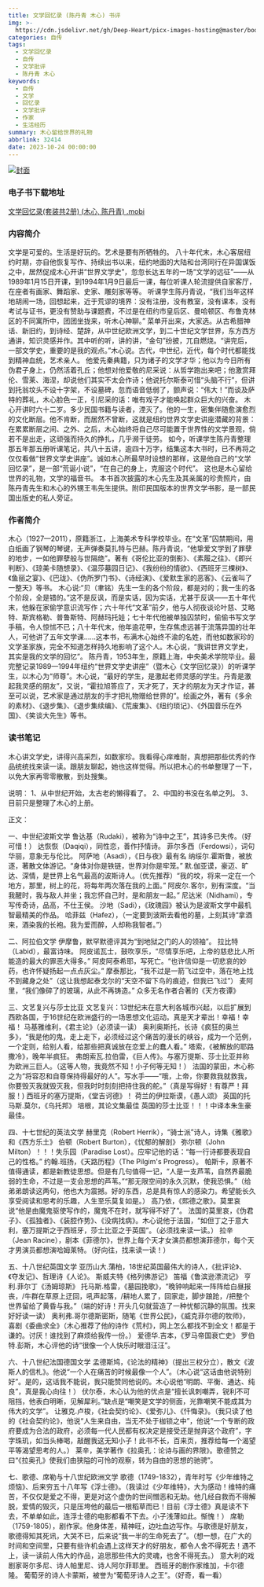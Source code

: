```yaml
---
title: 文学回忆录 (陈丹青 木心) 书评
img: >-
  https://cdn.jsdelivr.net/gh/Deep-Heart/picx-images-hosting@master/boomments/文学回忆录(套装共2册).27cr3pvsh4bo.webp
categories: 自传
tags:
  - 文学回忆录
  - 自传
  - 文学批评
  - 陈丹青 木心
keywords:
  - 自传
  - 文学
  - 回忆录
  - 文学批评
  - 作家
  - 生活经历
summary: 木心留给世界的礼物
abbrlink: 32414
date: 2023-10-24 00:00:00
---
```


[![封面](https://cdn.jsdelivr.net/gh/Deep-Heart/picx-images-hosting@master/boomments/文学回忆录(套装共2册).27cr3pvsh4bo.webp)]()
### 电子书下载地址
[文学回忆录(套装共2册) (木心, 陈丹青) .mobi](https://url57.ctfile.com/f/23765157-960584763-8d8a85?p=9554)

### 内容简介
文学是可爱的。生活是好玩的。艺术是要有所牺牲的。    八十年代末，木心客居纽约时期，亦自他恢复写作、持续出书以来，纽约地面的大陆和台湾同行在异国谋饭之中，居然促成木心开讲“世界文学史”，忽忽长达五年的一场“文学的远征”——从1989年1月15日开课，到1994年1月9日最后一课，每位听课人轮流提供自家客厅，在座者有画家、舞蹈家、史家、雕刻家等等。    听课学生陈丹青说，“我们当年这样地胡闹一场，回想起来，近于荒谬的境界：没有注册，没有教室，没有课本，没有考试与证书，更没有赞助与课题费，不过是在纽约市皇后区、曼哈顿区、布鲁克林区的不同寓所中，团团坐拢来，听木心神聊。”    菜单开出来，大家选。从古希腊神话、新旧约，到诗经、楚辞，从中世纪欧洲文学，到二十世纪文学世界，东方西方通讲，知识灵感并作。其中听的听，讲的讲，“金句”纷披，兀自燃烧。“讲完后，一部文学史，重要的是我的观点。”木心说。古代，中世纪，近代，每个时代都能找到精神血统，艺术亲人。    他爱先秦典籍，只为诸子的文学才华；他以为今日所有伪君子身上，仍然活着孔丘；他想对他爱敬的尼采说：从哲学跑出来吧；他激赏拜伦、雪莱、海涅，却说他们其实不太会作诗；他说托尔斯泰可惜“头脑不行”，但讲到托翁坟头不设十字架，不设墓碑，忽而语音低弱了，颤声说：“伟大！”而谈及萨特的葬礼，木心脸色一正，引尼采的话：唯有戏子才能唤起群众巨大的兴奋。    木心开讲时六十二岁。多少民国书籍与读者，湮灭了。他的一生，密集伴随愈演愈烈的文化断层。他不肯断，而居然不曾断，这就是纽约世界文学史讲座潜藏的背景：在累累断层之间、之外、之后，木心始终将自己尽可能置于世界性的文学景观，倘若不是出走，这顽强而持久的挣扎，几乎濒于徒劳。    如今，听课学生陈丹青整理那五年那五册听课笔记，共八十五讲，逾四十万字，结集这本大书时，已不再将之仅仅看做“世界文学史讲座”。诚如木心所最早时设想的那样，这是他自己的“文学回忆录”，是一部“荒诞小说”，“在自己的身上，克服这个时代”。    这也是木心留给世界的礼物，文学的福音书。    本书首次披露的木心先生及其亲属的珍贵照片，由陈丹青先生和木心的外甥王韦先生提供。附印民国版本的世界文学书影，是一部民国出版史的私人旁证。

### 作者简介
木心（1927—2011），原籍浙江，上海美术专科学校毕业。在“文革”囚禁期间，用白纸画了钢琴的琴键，无声弹奏莫扎特与巴赫。陈丹青说，“他挚爱文学到了罪孽的地步，一如他罪孽般与世隔绝”。著有《哥伦比亚的倒影》、《素履之往》、《即兴判断》、《琼美卡随想录》、《温莎墓园日记》、《我纷纷的情欲》、《西班牙三棵树》、《鱼丽之宴》、《巴珑》、《伪所罗门书》、《诗经演》、《爱默生家的恶客》、《云雀叫了一整天》等书。    木心说:“贝（聿铭）先生一生的各个阶段，都是对的；我一生的各个阶段，全是错的。”这不是反讽，而是实话，因为实话，尤甚于反讽——五十年代末，他躲在家偷学意识流写作；六十年代“文革”前夕，他与人彻夜谈论叶慈、艾略特、斯宾格勒、普鲁斯特、阿赫玛托娃；七十年代他被单独囚禁时，偷偷书写文学手稿，令人惊怵不已；八十年代末，他年逾花甲，生存焦虑远甚于流落异国的壮年人，可他讲了五年文学课……这本书，布满木心始终不渝的名姓，而他如数家珍的文学圣家族，完全不知道怎样持久地影响了这个人。木心说，“我讲世界文学史，其实是我的文学的回忆”。    陈丹青，1953年生，原籍上海，中央美术学院毕业。最完整记录1989—1994年纽约“世界文学史讲座”（暨木心《文学回忆录》）的听课学生，以木心为“师尊”。木心说，“最好的学生，是激起老师灵感的学生。丹青是激起我灵感的朋友”，又说，“霍拉旭答应了，天才死了，天才的朋友为天才作证，甚至可以说，艺术家是通过朋友的手才把礼物赠给世界的”。绘画之外，著有《多余的素材》、《退步集》、《退步集续编》、《荒废集》、《纽约琐记》、《外国音乐在外国》、《笑谈大先生》等书。

### 读书笔记
木心讲文学史，讲得兴高采烈，如数家珍。我看得心痒难耐，真想把那些优秀的作品统统找来读一读。跟朋友聊起，她也这样觉得。所以把木心的书单整理了一下，以免大家再零零散散，到处搜集。

说明：
1、从中世纪开始，太古老的懒得看了。
2、中国的书没在名单之列。
3、目前只是整理了木心的上册。


正文：

一、中世纪波斯文学
   鲁达基（Rudaki），被称为“诗中之王”，其诗多已失传。（好可惜！）
   达恢恢（Daqiqi），同性恋，善作抒情诗。
   菲尔多西（Ferdowsi），词句华丽，意象无与伦比。
   阿萨地（Asadi），《日与夜》最有名
   纳绥尔.霍斯鲁，被放逐，著散文体游记。“身体对你是铁链，世界对你是牢笼。”
   默.伽亚谟，豪迈、旷达、深情，是世界上名气最高的波斯诗人。（优先推荐）“我的坟，将来一定在一个地方，那里，树上的花，将每年两次落在我的上面。”
   阿皮尔.客尔，别有深度。“当我醒时，我与敌人并坐；我忘怀自己时，是和朋友一起。”
   尼达米（Nidhami），专写传奇诗，品高，不仕王侯。
   沙地（Sadi），《玫瑰园》被认为是波斯文学中最机智最精美的作品。
   哈菲兹（Hafez），（一定要到波斯去看他的墓，上刻其诗“拿酒来，酒染我的长袍。我为爱而醉，人却称我智者。”）

二、阿拉伯文学
   伊摩鲁，默罕默德评其为“到地狱之门的人的领袖”。
   拉比特（Labid），最富诗味。
   阿皮诺瓦士，鼓吹享乐，“尽情享乐吧，上帝的慈悲比人所能造的最大的罪恶大得多。”
   阿皮阿泰希耶，写死亡。“也许信仰是一切悲哀的妙药，也许怀疑扬起一点点灰尘。”
   摩泰那比，“我不过是一箭飞过空中，落在地上找不到藏身之处”（这让我想起泰戈尔的“天空不留下鸟的痕迹，但我已飞过”）
   麦阿里，“我们像碎了的玻璃，从此不再铸造。”
   众多无名作者合著的《天方夜谭》

三、文艺复兴与莎士比亚
文艺复兴：13世纪末在意大利各城市兴起，以后扩展到西欧各国，于16世纪在欧洲盛行的一场思想文化运动。真是天才辈出！幸福！幸福！
   马基雅维利，《君主论》（必须读一读）
   奥利奥斯托，长诗《疯狂的奥兰多》，“我是他的鬼，走上走下，必须经过这个痛苦的漫长的峡谷，成为一个范例，一个定则，给别人看，给那些把真诚放在恋爱上的蠢人看。”
   塔索，《被解放的耶路撒冷》，晚年半疯狂。
   弗朗索瓦.拉伯雷，《巨人传》。与塞万提斯、莎士比亚并称为欧洲三巨人。（这等人物，我竟然不知！小子何等无知！）
   法国的蒙田，木心称之为“将容忍和自尊保持得最好的人”。写水手——“哦，上帝，你要救我就救我，你要毁灭我就毁灭我，但我时时刻刻把持住我的舵。”（真是写得好！有尊严！拜服！)
   西班牙的塞万提斯，《堂吉诃德》！
   荷兰的伊拉斯谟，《愚人颂》
   英国的托马斯.莫尔，《乌托邦》
   培根，其论文集最佳
   英国的莎士比亚！！！中译本朱生豪最佳。

四、十七世纪的英法文学
   赫里克（Robert Herrik），“骑士派”诗人，诗集《雅歌》和《西方乐土》
   伯顿（Robert Burton），《忧郁的解剖》
   弥尔顿（John Milton）！！！失乐园（Paradise Lost）。应牢记他的话：“每一行诗都要表现自己的性格。”
   约翰.班扬，《天路历程》（The Pilgim's Progress）。
   帕斯卡，原著不值得通读，都是新教徒思想。但是有几句值得一记，“人是一支芦苇，自然界最脆弱的生命，不过是一支会思想的芦苇。”“那无限空间的永久沉默，使我恐惧。”（给弟弟朗读这两句，他也大为震撼。好的东西，总是具有惊人的感染力。希望能长久享受阅读和思考的乐趣，人生至乐莫复如是。）
   高乃依，《熙德之歌》。莫里哀说“他是由魔鬼驱使写作的，魔鬼不在时，就写得不好了”。
   法国的莫里哀，《伪君子》、《孤独者》、《装腔作势》、《没病找病》。木心说他于法国，“如但丁之于意大利，塞万提斯之于西班牙，莎士比亚之于英国”。（必须找来读一读。）
   拉辛（Jean Racine），剧本《菲德尔》，世界上每个天才女演员都想演菲德尔，每个天才男演员都想演哈姆莱特。（好向往，找来读一读！） 


五、十八世纪英国文学
   亚历山大.蒲柏，18世纪英国最伟大的诗人，《批评论》、《夺发记》、哲理诗《人论》。
   斯威夫特《格列佛游记》
   笛福《鲁滨逊漂流记》
   亨利.菲尔丁《汤姆琼斯》
   托马斯.格雷，《墓园挽歌》，“晚钟响起来一阵阵给白昼报丧，/牛群在草原上迂回，吼声起落，/耕地人累了，回家走，脚步踉跄，/把整个世界留给了黄昏与我。”（端的好诗！开头几句就营造了一种忧郁沉静的氛围。找来好好读一读）
   奥利弗.哥尔德斯密斯，随笔《世界公民》，《威克菲尔德的牧师》，喜剧《委曲求全》（木心推荐了他的诗作《荒村》，网上怎么都找不到全文！都是于谦的。讨厌！谁找到了麻烦给我传一份。）
   爱德华.吉本，《罗马帝国衰亡史》
   罗伯特.彭斯，木心评他的诗“很像一个人快乐时眼泪汪汪”。

六、十八世纪法国德国文学
   孟德斯鸠，《论法的精神》（提出三权分立），散文《波斯人的信札》。他说“一个人在痛苦的时候最像一个人”。（木心说“这话由他说特别好”。是的，这话我不能说，我只能赞同他说的。木心说他“明朗、平衡、通达、纯良”，真是我心向往！）
   伏尔泰，木心认为他的优点是“擅长讽刺嘲弄，锐利不可阻挡，他表白明晰，见解犀利。”缺点是“嘲笑是文学的侧面，光靠嘲笑不能成其为伟大的文学”。
   让雅克.卢梭，《社会契约论》、《爱弥儿》、《忏悔录》。（我只读了他的《社会契约论》，他说“人生来自由，当无不处于枷锁之中”，他说“一个专断的政府要成为合法的政府，必须每一代人民都有权决定是接受还是抛弃这个政府”，字字珠玑，如当头棒喝，敲醒我这无知小子！此书不长，百来页，推荐给每一个渴望平等渴望思考的人。）
   莱辛，美学著作《拉奥孔：论诗与画的界限》。歌德赞之曰“《拉奥孔》使我们由狭隘的可怜的观察，转为自由的思想的驰骋”。


七、歌德、席勒与十八世纪欧洲文学
   歌德（1749-1832），青年时写《少年维特之烦恼》、后来穷五十八年写《浮士德》。（我读过《少年维特》，大为感动！维特的痛苦，不仅仅是爱之不得，更是对这个虚伪的世间憎恶和无助。他几经自救而不得解脱，爱情的毁灭，只是压垮他的最后一根稻草而已！目前《浮士德》真是读不下去，不单单如此，连浮士德的电影都看不下去。小子浅薄如此。惭愧！）
   席勒（1759-1805），剧作家。他身体差，精神旺，边吐血边写作。与歌德是好朋友，歌德得知其死讯，大哭不已，后来说“我一半的生命死去了”。（想一想，在广大的时间和空间里，只要有些许机会遇上这样天才的好朋友，都令人舍不得死去！遇不上，读一读前人伟大的作品，追思那些伟大的灵魂，也舍不得死去。）
   意大利的戏剧家哥尔多尼、诗人帕里尼、诗人阿尔菲耶里。
   西班牙的剧作家维加，卡尔德隆。
   葡萄牙的诗人卡蒙斯，被誉为“葡萄牙诗人之王”。（好奇，看一看）

